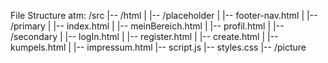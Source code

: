 File Structure atm:
/src
|-- /html
|   |-- /placeholder
|       |-- footer-nav.html
|   |-- /primary
|       |-- index.html
|       |-- meinBereich.html
|       |-- profil.html
|   |-- /secondary
|       |-- logIn.html
|       |-- register.html
|       |-- create.html
|       |-- kumpels.html
|       |-- impressum.html
|-- script.js
|-- styles.css
|-- /picture
